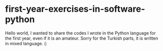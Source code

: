 # first-year-exercises-in-software-python
Hello world, I wanted to share the codes I wrote in the Python language for the first year, even if it is an amateur. Sorry for the Turkish parts, it is written in mixed language. (:
